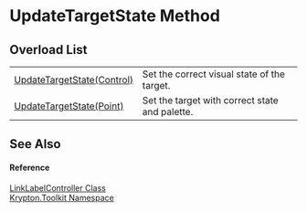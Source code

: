 # UpdateTargetState Method


## Overload List
<table>
<tr>
<td><a href="b9c54fa0-6c62-6d09-ab31-1ba772822a0a.md">UpdateTargetState(Control)</a></td>
<td>Set the correct visual state of the target.</td></tr>
<tr>
<td><a href="4efee343-501a-6a90-c98d-481272a15cec.md">UpdateTargetState(Point)</a></td>
<td>Set the target with correct state and palette.</td></tr>
</table>

## See Also


#### Reference
<a href="ea1542bd-3701-733a-1aae-4563bf322263.md">LinkLabelController Class</a>  
<a href="79d2eac2-21f4-54ff-7552-b20c33c30600.md">Krypton.Toolkit Namespace</a>  
